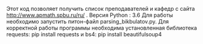Этот код позволяет получить список преподавателей и кафедр с сайта http://www.apmath.spbu.ru/ru/ . Версия Python : 3.6 Для работы необходимо запустить питон-файл parsing_bikbulatov.py. Для корректной работы программы необходима установленная библиотека requests: pip install requests и bs4: pip install beautifulsoup4
